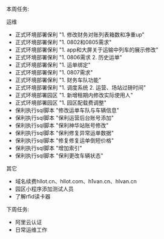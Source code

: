 本周任务:

运维

- 正式环境部署保利 "1. 修改财务对账列表箱数和净重up"
- 正式环境部署保利 "1. 0802和0805需求"
- 正式环境部署保利 "1. app和大屏关于运输中列车的展示修改"
- 正式环境部署保利 "1. 0806需求 2. 历史运单"
- 正式环境部署保利 "1. 运单绑定"
- 正式环境部署保利 "1. 0807需求"
- 正式环境部署保利 "1. 财务车队功能"
- 正式环境部署保利 "1. 调度系统 2. 运营、场站过磅时间"
- 正式环境部署园区 "1. 新增租期内修改实际使用人"
- 正式环境部署园区 "1. 园区配载费调整"
- 保利执行sql脚本 "修改运单车队与车辆信息"
- 保利执行sql脚本 "保利运营后台账号添加"
- 保利执行sql脚本 "保利神华站账号修改"
- 保利执行sql脚本 "保利修复异常运单数据"
- 保利执行sql脚本 "修复修复运单倒短价格"
- 保利执行sql脚本 "增加索引"
- 保利执行sql脚本 "保利更改车辆状态"

其它

- 域名续费hllot.cn、hllot.com、h1van.cn、hlvan.cn  
- 园区小程序添加测试人员  
- 了解rfid读卡器  

下周任务:

- 阿里云认证
- 日常运维工作  
